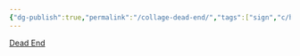 ```yaml
---
{"dg-publish":true,"permalink":"/collage-dead-end/","tags":["sign","c/hand","c/flat-background","c/bw","c/white","c/writting-machine"],"created":"2024-01-08T14:21:45.899-05:00","updated":"2024-01-08T14:22:13.378-05:00"}
---
```



[Dead End](https://www.instagram.com/p/CoCx4w0OiN6/)
